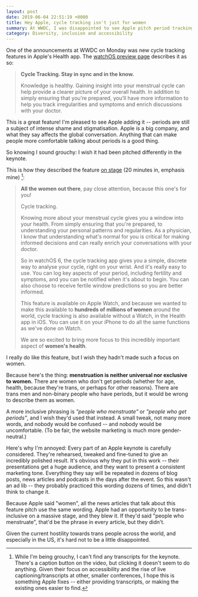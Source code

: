 ```yaml
---
layout: post
date: 2019-06-04 22:51:19 +0000
title: Hey Apple, cycle tracking isn't just for women
summary: At WWDC, I was disappointed to see Apple pitch period tracking exclusively towards women, and not in a more gender-inclusive way.
category: Diversity, inclusion and accessibility
---
```


One of the announcements at WWDC on Monday was new cycle tracking features in Apple's Health app.
The [watchOS preview page](https://www.apple.com/watchos/watchos-preview/) describes it as so:

> **Cycle Tracking. Stay in sync and in the know.**
>
> Knowledge is healthy. Gaining insight into your menstrual cycle can help provide a clearer picture of your overall health. In addition to simply ensuring that you’re prepared, you’ll have more information to help you track irregularities and symptoms and enrich discussions with your doctor.

This is a great feature!
I'm pleased to see Apple adding it -- periods are still a subject of intense shame and stigmatisation.
Apple is a big company, and what they say affects the global conversation.
Anything that can make people more comfortable talking about periods is a good thing.

So knowing I sound grouchy: I wish it had been pitched differently in the keynote.

This is how they described the feature [on stage](https://www.apple.com/apple-events/june-2019/) (20 minutes in, emphasis mine) [^1]:

> **All the women out there**, pay close attention, because this one's for you!
>
> Cycle tracking.
>
> Knowing more about your menstrual cycle gives you a window into your health.
> From simply ensuring that you're prepared, to understanding your personal patterns and regularities.
> As a physician, I know that understanding what's normal for you is critical for making informed decisions and can really enrich your conversations with your doctor.
>
> So in watchOS 6, the cycle tracking app gives you a simple, discrete way to analyse your cycle, right on your wrist.
> And it's really easy to use.
> You can log key aspects of your period, including fertility and symptoms, and you can be notified when it's about to begin.
> You can also choose to receive fertile window predictions so you are better informed.
>
> This feature is available on Apple Watch, and because we wanted to make this available to **hundreds of millions of women** around the world, cycle tracking is also available without a Watch, in the Health app in iOS.
> You can use it on your iPhone to do all the same functions as we've done on Watch.
>
> We are so excited to bring more focus to this incredibly important aspect of **women's health**.

I really do like this feature, but I wish they hadn't made such a focus on women.

Because here's the thing: **menstruation is neither universal nor exclusive to women.**
There are women who don't get periods (whether for age, health, because they're trans, or perhaps for other reasons).
There are trans men and non-binary people who have periods, but it would be wrong to describe them as women.

A more inclusive phrasing is *"people who menstruate"* or *"people who get periods"*, and I wish they'd used that instead.
A small tweak, not many more words, and nobody would be confused -- and nobody would be uncomfortable.
(To be fair, the website marketing is much more gender-neutral.)

Here's why I'm annoyed: Every part of an Apple keynote is carefully considered.
They're rehearsed, tweaked and fine-tuned to give an incredibly polished result.
It's obvious why they put in this work -- their presentations get a huge audience, and they want to present a consistent marketing tone.
Everything they say will be repeated in dozens of blog posts, news articles and podcasts in the days after the event.
So this wasn't an ad lib -- they probably practiced this wording dozens of times, and didn't think to change it.

Because Apple said "women", all the news articles that talk about this feature pitch use the same wording.
Apple had an opportunity to be trans-inclusive on a massive stage, and they blew it.
If they'd said "people who menstruate", that'd be the phrase in every article, but they didn't.

Given the current hostility towards trans people across the world, and especially in the US, it's hard not to be a little disappointed.

[^1]: While I'm being grouchy, I can't find any transcripts for the keynote. There's a caption button on the video, but clicking it doesn't seem to do anything. Given their focus on accessibility and the rise of live captioning/transcripts at other, smaller conferences, I hope this is something Apple fixes -- either providing transcripts, or making the existing ones easier to find.
